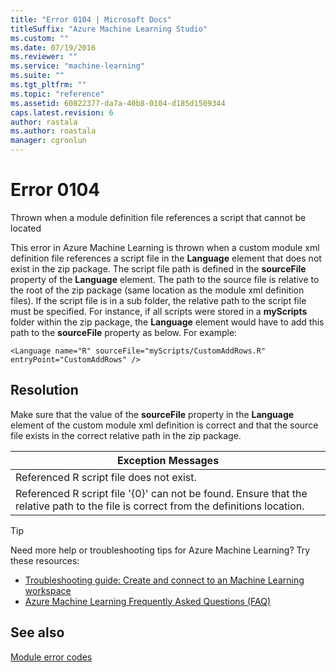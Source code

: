 ```yaml
---
title: "Error 0104 | Microsoft Docs"
titleSuffix: "Azure Machine Learning Studio"
ms.custom: ""
ms.date: 07/19/2016
ms.reviewer: ""
ms.service: "machine-learning"
ms.suite: ""
ms.tgt_pltfrm: ""
ms.topic: "reference"
ms.assetid: 60822377-da7a-40b8-0104-d185d1509344
caps.latest.revision: 6
author: rastala
ms.author: roastala
manager: cgronlun
---
```

# Error 0104  
 Thrown when a module definition file references a script that cannot be located  
  
 This error in Azure Machine Learning is thrown when a custom module xml definition file references a script file in the **Language** element that does not exist in the zip package. The script file path is defined in the **sourceFile** property of the **Language** element. The path to the source file is relative to the root of the zip package (same location as the module xml definition files). If the script file is in a sub folder, the relative path to the script file must be specified. For instance, if all scripts were stored in a **myScripts** folder within the zip package, the **Language** element would have to add this path to the **sourceFile** property as below. For example:  
  
 `<Language name="R" sourceFile="myScripts/CustomAddRows.R" entryPoint="CustomAddRows" />`  
  
## Resolution  
 Make sure that the value of the **sourceFile** property in the **Language** element of the custom module xml definition is correct and that the source file exists in the correct relative path in the zip package.  
  
|Exception Messages|  
|------------------------|  
|Referenced R script file does not exist.|  
|Referenced R script file '{0}' can not be found. Ensure that the relative path to the file is correct from the definitions location.|  
  
 > [!TIP]
 >  Need more help or troubleshooting tips for Azure Machine Learning? Try these resources:  
 >  
 >  -  [Troubleshooting guide: Create and connect to an Machine Learning workspace](https://azure.microsoft.com/documentation/articles/machine-learning-troubleshooting-creating-ml-workspace/)  
 >  -  [Azure Machine Learning Frequently Asked Questions (FAQ)](https://azure.microsoft.com/documentation/articles/machine-learning/studio/faq/)  
  
## See also  
 [Module error codes](../machine-learning-module-error-codes.md)